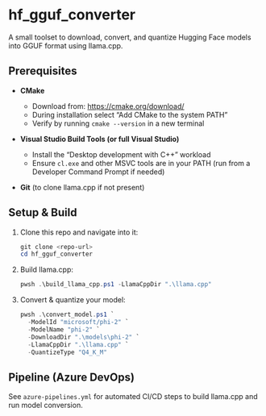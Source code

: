 # hf_gguf_converter

A small toolset to download, convert, and quantize Hugging Face models into GGUF format using llama.cpp.

## Prerequisites

- **CMake**
  - Download from: https://cmake.org/download/
  - During installation select “Add CMake to the system PATH”
  - Verify by running `cmake --version` in a new terminal

- **Visual Studio Build Tools (or full Visual Studio)**
  - Install the “Desktop development with C++” workload
  - Ensure `cl.exe` and other MSVC tools are in your PATH (run from a Developer Command Prompt if needed)

- **Git** (to clone llama.cpp if not present)

## Setup & Build

1. Clone this repo and navigate into it:
   ```powershell
   git clone <repo-url>
   cd hf_gguf_converter
   ```
2. Build llama.cpp:
   ```powershell
   pwsh .\build_llama_cpp.ps1 -LlamaCppDir ".\llama.cpp"
   ```
3. Convert & quantize your model:
   ```powershell
   pwsh .\convert_model.ps1 `
     -ModelId "microsoft/phi-2" `
     -ModelName "phi-2" `
     -DownloadDir ".\models\phi-2" `
     -LlamaCppDir ".\llama.cpp" `
     -QuantizeType "Q4_K_M"
   ```

## Pipeline (Azure DevOps)

See `azure-pipelines.yml` for automated CI/CD steps to build llama.cpp and run model conversion.


